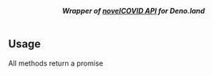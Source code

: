 <div align="center">
<strong> <i>Wrapper of <a href="https://disease.sh">novelCOVID API</a> for Deno.land </i></strong><br><br>
</div>


## Usage

All methods return a promise



